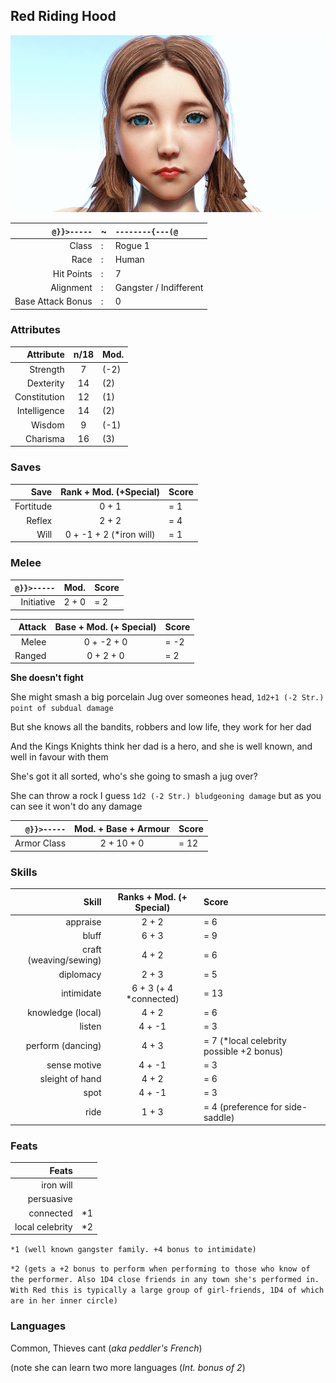 ## Red Riding Hood

![](RedRidingHood/unhooded_small.png)

`@}}>-----` | ~ | `--------{---(@`
---: | --- | :--- 
Class | : | Rogue 1
Race | : | Human
Hit Points | : | 7
Alignment | : | Gangster / Indifferent
Base Attack Bonus | : | 0

### Attributes
| Attribute | n/18 | Mod. |
| ---: | :---: | :--- |
| Strength | 7 | (-2) |
| Dexterity | 14 | (2) |
| Constitution | 12 | (1) |
| Intelligence | 14 | (2) |
| Wisdom |9 | (-1) |
| Charisma | 16 | (3) |

### Saves
| Save | Rank + Mod. (+Special) | Score |
| ---: | :---: | :--- |
| Fortitude | 0 + 1 | = 1 |
| Reflex | 2 + 2 | = 4 |
| Will | 0 + -1 + 2 (*iron will) | = 1 |

### Melee
| `@}}>-----` | Mod. | Score |
| ---: | :---: | :--- |
| Initiative | 2 + 0 | = 2 |


| Attack | Base + Mod. (+ Special) | Score |
| ---: | :---: | :--- |
| Melee | 0 + -2 + 0 | = -2 |
| Ranged |	0 + 2 + 0 | = 2 |

**She doesn't fight**

She might smash a big porcelain Jug over someones head, `1d2+1 (-2 Str.) point of subdual damage`

But she knows all the bandits, robbers and low life, they work for her dad

And the Kings Knights think her dad is a hero, and she is well known, and well in favour with them

She's got it all sorted, who's she going to smash a jug over?

She can throw a rock I guess `1d2 (-2 Str.) bludgeoning damage` but as you can see it won't do any damage

 `@}}>-----` | Mod. + Base + Armour | Score
  ---: | :---: | :---
Armor Class | 2 + 10 + 0 | = 12

### Skills
| Skill | Ranks + Mod. (+ Special) | Score |
| ---: | :---: | :--- |
| appraise | 2 + 2 | = 6 |
| bluff | 6 + 3 | = 9 |
| craft (weaving/sewing) | 4 + 2 | = 6 |
| diplomacy | 2 + 3 | = 5 |
| intimidate | 6 + 3 (+ 4 *connected) | = 13 |
| knowledge (local) | 4 + 2 | = 6 |
| listen | 4 + -1 | = 3 |
| perform (dancing) | 4 + 3 | = 7 (*local celebrity possible +2 bonus) |
| sense motive | 4 + -1 | = 3 |
| sleight of hand | 4 + 2 | = 6 |
| spot | 4 + -1 | = 3 |
| ride | 1 + 3 | = 4 (preference for side-saddle) |

### Feats
| Feats | |
| ---: | :--- | 
| iron will | |
| persuasive | |
| connected | *1 |
| local celebrity | *2 |

`*1 (well known gangster family. +4 bonus to intimidate)`

`*2 (gets a +2 bonus to perform when performing to those who know of the performer. Also 1D4 close friends in any town she's performed in. With Red this is typically a large group of girl-friends, 1D4 of which are in her inner circle)`

### Languages
Common, Thieves cant (*aka peddler's French*)

(note she can learn two more languages (*Int. bonus of 2*)
